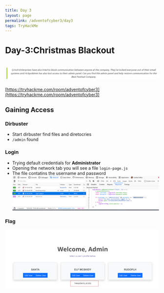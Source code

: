 ```yaml
---
title: Day 3
layout: page
permalink: /adventofcyber3/day3
tags: TryHackMe
---
```


# Day-3:Christmas Blackout
# ![front](/images/aoc3/d3/front.png)
[https://tryhackme.com/room/adventofcyber3](https://tryhackme.com/room/adventofcyber3)

## Gaining Access

### Dirbuster
* Start dirbuster find files and diretocries
* `/admin` found

### Login
* Trying default credentials for **Administrator**
* Opening the network tab you will see a file `login-page.js`
* The file contatins the username and password<br>
![admin](/images/aoc3/d3/admin.png)

### Flag
![flag](/images/aoc3/d3/flag.png)
